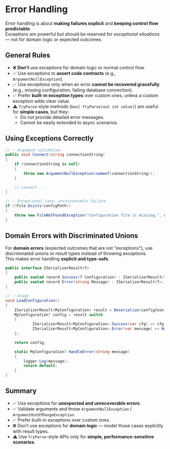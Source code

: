 # Error Handling

Error handling is about **making failures explicit** and **keeping control flow predictable**.  
Exceptions are powerful but should be reserved for _exceptional situations_ — not for domain logic or expected outcomes.

## General Rules

- ❌ **Don’t** use exceptions for domain logic or normal control flow.
- ✅ Use exceptions to **assert code contracts** (e.g., `ArgumentNullException`).
- ✅ Use exceptions only when an error **cannot be recovered gracefully** (e.g., missing configuration, failing database connection).
- ✅ Prefer **built-in exception types** over custom ones, unless a custom exception adds clear value.
- ⚠️ `TryParse`-style methods (`bool TryParse(out int value)`) are useful for **simple cases**, but they:
  - Do not provide detailed error messages.
  - Cannot be easily extended to async scenarios.

## Using Exceptions Correctly

```csharp
// ✅ Argument validation
public void Connect(string connectionString)
{
    if (connectionString is null)
    {
        throw new ArgumentNullException(nameof(connectionString));
    }

    // connect ...
}

// ✅ Exceptional case: unrecoverable failure
if (!File.Exists(configPath))
{
    throw new FileNotFoundException("Configuration file is missing.", configPath);
}
```

## Domain Errors with Discriminated Unions

For **domain errors** (expected outcomes that are not "exceptions"), use discriminated unions or result types instead of throwing exceptions.  
This makes error handling **explicit and type-safe**.

```csharp
public interface ISerializerResult<T>
{
    public sealed record Success(T Configuration) : ISerializerResult<T>;
    public sealed record Error(string Message) : ISerializerResult<T>;
}

// ✅ Usage
void LoadConfiguration()
{
	ISerializerResult<MyConfiguration> result = Deserialize(configJson);
	MyConfiguration? config = result switch
	{
			ISerializerResult<MyConfiguration>.Success(var cfg) => cfg,
			ISerializerResult<MyConfiguration>.Error(var message) => HandleError(message)
	};

	return config;

	static MyConfiguration? HandleError(string message)
	{
		logger.Log(message);
		return default;
	}
}
```

## Summary

- ✅ Use exceptions for **unexpected and unrecoverable errors**.
- ✅ Validate arguments and throw `ArgumentNullException` / `ArgumentOutOfRangeException`.
- ✅ Prefer built-in exceptions over custom ones.
- ❌ Don’t use exceptions for **domain logic** — model those cases explicitly with result types.
- ⚠️ Use `TryParse`-style APIs only for **simple, performance-sensitive scenarios**.
